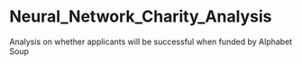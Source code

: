 # Neural_Network_Charity_Analysis
Analysis on whether applicants will be successful when funded by Alphabet Soup
